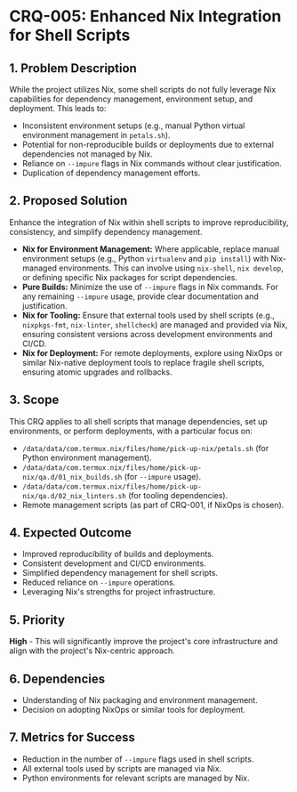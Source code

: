 # CRQ-005: Enhanced Nix Integration for Shell Scripts

## 1. Problem Description

While the project utilizes Nix, some shell scripts do not fully leverage Nix capabilities for dependency management, environment setup, and deployment. This leads to:

*   Inconsistent environment setups (e.g., manual Python virtual environment management in `petals.sh`).
*   Potential for non-reproducible builds or deployments due to external dependencies not managed by Nix.
*   Reliance on `--impure` flags in Nix commands without clear justification.
*   Duplication of dependency management efforts.

## 2. Proposed Solution

Enhance the integration of Nix within shell scripts to improve reproducibility, consistency, and simplify dependency management.

*   **Nix for Environment Management:** Where applicable, replace manual environment setups (e.g., Python `virtualenv` and `pip install`) with Nix-managed environments. This can involve using `nix-shell`, `nix develop`, or defining specific Nix packages for script dependencies.
*   **Pure Builds:** Minimize the use of `--impure` flags in Nix commands. For any remaining `--impure` usage, provide clear documentation and justification.
*   **Nix for Tooling:** Ensure that external tools used by shell scripts (e.g., `nixpkgs-fmt`, `nix-linter`, `shellcheck`) are managed and provided via Nix, ensuring consistent versions across development environments and CI/CD.
*   **Nix for Deployment:** For remote deployments, explore using NixOps or similar Nix-native deployment tools to replace fragile shell scripts, ensuring atomic upgrades and rollbacks.

## 3. Scope

This CRQ applies to all shell scripts that manage dependencies, set up environments, or perform deployments, with a particular focus on:

*   `/data/data/com.termux.nix/files/home/pick-up-nix/petals.sh` (for Python environment management).
*   `/data/data/com.termux.nix/files/home/pick-up-nix/qa.d/01_nix_builds.sh` (for `--impure` usage).
*   `/data/data/com.termux.nix/files/home/pick-up-nix/qa.d/02_nix_linters.sh` (for tooling dependencies).
*   Remote management scripts (as part of CRQ-001, if NixOps is chosen).

## 4. Expected Outcome

*   Improved reproducibility of builds and deployments.
*   Consistent development and CI/CD environments.
*   Simplified dependency management for shell scripts.
*   Reduced reliance on `--impure` operations.
*   Leveraging Nix's strengths for project infrastructure.

## 5. Priority

**High** - This will significantly improve the project's core infrastructure and align with the project's Nix-centric approach.

## 6. Dependencies

*   Understanding of Nix packaging and environment management.
*   Decision on adopting NixOps or similar tools for deployment.

## 7. Metrics for Success

*   Reduction in the number of `--impure` flags used in shell scripts.
*   All external tools used by scripts are managed via Nix.
*   Python environments for relevant scripts are managed by Nix.
